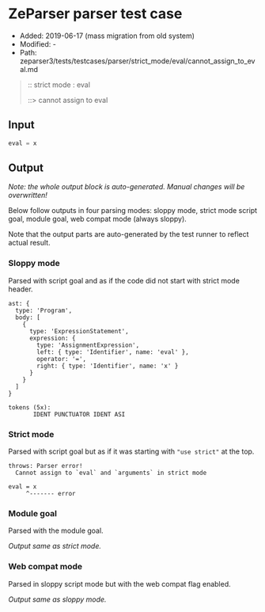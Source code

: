 # ZeParser parser test case

- Added: 2019-06-17 (mass migration from old system)
- Modified: -
- Path: zeparser3/tests/testcases/parser/strict_mode/eval/cannot_assign_to_eval.md

> :: strict mode : eval
>
> ::> cannot assign to eval

## Input

`````js
eval = x
`````

## Output

_Note: the whole output block is auto-generated. Manual changes will be overwritten!_

Below follow outputs in four parsing modes: sloppy mode, strict mode script goal, module goal, web compat mode (always sloppy).

Note that the output parts are auto-generated by the test runner to reflect actual result.

### Sloppy mode

Parsed with script goal and as if the code did not start with strict mode header.

`````
ast: {
  type: 'Program',
  body: [
    {
      type: 'ExpressionStatement',
      expression: {
        type: 'AssignmentExpression',
        left: { type: 'Identifier', name: 'eval' },
        operator: '=',
        right: { type: 'Identifier', name: 'x' }
      }
    }
  ]
}

tokens (5x):
       IDENT PUNCTUATOR IDENT ASI
`````

### Strict mode

Parsed with script goal but as if it was starting with `"use strict"` at the top.

`````
throws: Parser error!
  Cannot assign to `eval` and `arguments` in strict mode

eval = x
     ^------- error
`````


### Module goal

Parsed with the module goal.

_Output same as strict mode._

### Web compat mode

Parsed in sloppy script mode but with the web compat flag enabled.

_Output same as sloppy mode._
